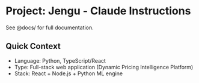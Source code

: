 # Project: Jengu - Claude Instructions

See @docs/ for full documentation.

## Quick Context

- Language: Python, TypeScript/React
- Type: Full-stack web application (Dynamic Pricing Intelligence Platform)
- Stack: React + Node.js + Python ML engine
